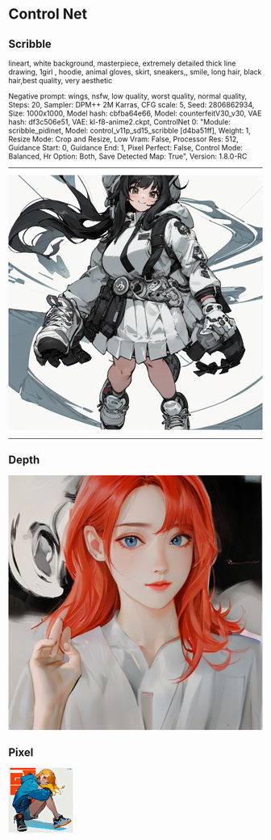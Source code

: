 # Control Net

## Scribble

lineart, white background, masterpiece, extremely detailed thick line drawing, 1girl , hoodie, animal gloves, skirt, sneakers,, smile, long hair, black hair,best quality, very aesthetic

Negative prompt: wings, nsfw, low quality, worst quality, normal quality,
Steps: 20, Sampler: DPM++ 2M Karras, CFG scale: 5, Seed: 2806862934, Size: 1000x1000, Model hash: cbfba64e66, Model: counterfeitV30_v30, VAE hash: df3c506e51, VAE: kl-f8-anime2.ckpt, ControlNet 0: "Module: scribble_pidinet, Model: control_v11p_sd15_scribble [d4ba51ff], Weight: 1, Resize Mode: Crop and Resize, Low Vram: False, Processor Res: 512, Guidance Start: 0, Guidance End: 1, Pixel Perfect: False, Control Mode: Balanced, Hr Option: Both, Save Detected Map: True", Version: 1.8.0-RC

---

![image](https://github.com/JIHyeongJun/AI_Project/blob/main/ControlNet/Scribble_01.png?raw=true)


---

## Depth


![image](https://github.com/JIHyeongJun/AI_Project/blob/main/ControlNet/00025-1011914466.png?raw=true)

## Pixel

![image](https://github.com/JIHyeongJun/AI_Project/blob/main/ControlNet/00005.png?raw=true)